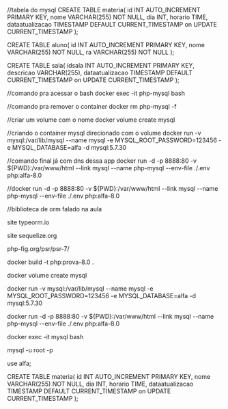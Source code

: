 //tabela do mysql
CREATE TABLE materia(
    id INT AUTO_INCREMENT PRIMARY KEY,
    nome VARCHAR(255) NOT NULL,
    dia INT,
    horario TIME,
    dataatualizacao TIMESTAMP DEFAULT CURRENT_TIMESTAMP on UPDATE CURRENT_TIMESTAMP
);

CREATE TABLE aluno(
    id INT AUTO_INCREMENT PRIMARY KEY,
    nome VARCHAR(255) NOT NULL,
    ra VARCHAR(255) NOT NULL
);

CREATE TABLE sala(
    idsala INT AUTO_INCREMENT PRIMARY KEY,
    descricao VARCHAR(255),
    dataatualizacao TIMESTAMP DEFAULT
CURRENT_TIMESTAMP on UPDATE CURRENT_TIMESTAMP
);


//comando pra acessar o bash
docker exec -it php-mysql bash

//comando pra remover o container
docker rm php-mysql -f

//criar um volume com o nome
docker volume create mysql

//criando o container mysql direcionado com o volume
docker run -v mysql:/var/lib/mysql --name mysql -e MYSQL_ROOT_PASSWORD=123456 -e MYSQL_DATABASE=alfa -d mysql:5.7.30



//comando final já com dns dessa app
docker run -d -p 8888:80 -v ${PWD}:/var/www/html --link mysql --name php-mysql --env-file ./.env php:alfa-8.0

 //docker run -d -p 8888:80 -v ${PWD}:/var/www/html --link mysql --name php-mysql --env-file ./.env php:alfa-8.0


 //biblioteca de orm falado na aula
 
 site typeorm.io

 site sequelize.org


 php-fig.org/psr/psr-7/

 docker build -t php:prova-8.0 .


docker volume create mysql

docker run -v mysql:/var/lib/mysql --name mysql -e MYSQL_ROOT_PASSWORD=123456 -e MYSQL_DATABASE=alfa -d mysql:5.7.30

docker run -d -p 8888:80 -v ${PWD}:/var/www/html --link mysql --name php-mysql --env-file ./.env php:alfa-8.0

docker exec -it mysql bash

mysql -u root -p

use alfa;

CREATE TABLE materia(
    id INT AUTO_INCREMENT PRIMARY KEY,
    nome VARCHAR(255) NOT NULL,
    dia INT,
    horario TIME,
    dataatualizacao TIMESTAMP DEFAULT CURRENT_TIMESTAMP on UPDATE CURRENT_TIMESTAMP
);

